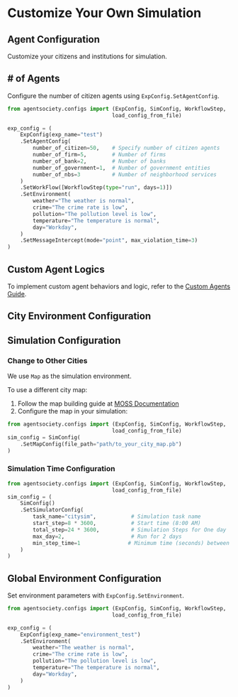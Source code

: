 # Customize Your Own Simulation

## Agent Configuration

Customize your citizens and institutions for simulation.

## # of Agents
Configure the number of citizen agents using `ExpConfig.SetAgentConfig`.

```python
from agentsociety.configs import (ExpConfig, SimConfig, WorkflowStep,
                                 load_config_from_file)

exp_config = (
    ExpConfig(exp_name="test")
    .SetAgentConfig(
        number_of_citizen=50,    # Specify number of citizen agents
        number_of_firm=5,        # Number of firms
        number_of_bank=2,        # Number of banks 
        number_of_government=1,  # Number of government entities
        number_of_nbs=3          # Number of neighborhood services
    )
    .SetWorkFlow([WorkflowStep(type="run", days=1)])
    .SetEnvironment(
        weather="The weather is normal",
        crime="The crime rate is low",
        pollution="The pollution level is low",
        temperature="The temperature is normal",
        day="Workday",
    )
    .SetMessageIntercept(mode="point", max_violation_time=3)
)
```

## Custom Agent Logics

To implement custom agent behaviors and logic, refer to the [Custom Agents Guide](04-custom-agents.md#customizing-the-agent-logic).

## City Environment Configuration

## Simulation Configuration

### Change to Other Cities

We use `Map` as the simulation environment.

To use a different city map:
1. Follow the map building guide at [MOSS Documentation](https://python-moss.readthedocs.io/en/latest/02-quick-start/index.html)
2. Configure the map in your simulation:

```python
from agentsociety.configs import (ExpConfig, SimConfig, WorkflowStep,
                                 load_config_from_file)
sim_config = SimConfig(
    .SetMapConfig(file_path="path/to_your_city_map.pb")
)
```

### Simulation Time Configuration

```python
from agentsociety.configs import (ExpConfig, SimConfig, WorkflowStep,
                                 load_config_from_file)
sim_config = (
    SimConfig()
    .SetSimulatorConfig(
        task_name="citysim",           # Simulation task name
        start_step=8 * 3600,           # Start time (8:00 AM)
        total_step=24 * 3600,          # Simulation Steps for One day
        max_day=2,                     # Run for 2 days
        min_step_time=1               # Minimum time (seconds) between steps
    ) 
)
```

## Global Environment Configuration

Set environment parameters with `ExpConfig.SetEnvironment`.

```python
from agentsociety.configs import (ExpConfig, SimConfig, WorkflowStep,
                                 load_config_from_file)

exp_config = (
    ExpConfig(exp_name="environment_test")
    .SetEnvironment(
        weather="The weather is normal",
        crime="The crime rate is low",
        pollution="The pollution level is low",
        temperature="The temperature is normal",
        day="Workday",
    )
)
```
